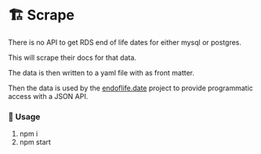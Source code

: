 # 🏗️ Scrape
There is no API to get RDS end of life dates for either mysql or postgres.

This will scrape their docs for that data.

The data is then written to a yaml file with as front matter.

Then the data is used by the [endoflife.date](https://endoflife.date) project to provide programmatic access with a JSON API.

### 📃 Usage
1. npm i
2. npm start
